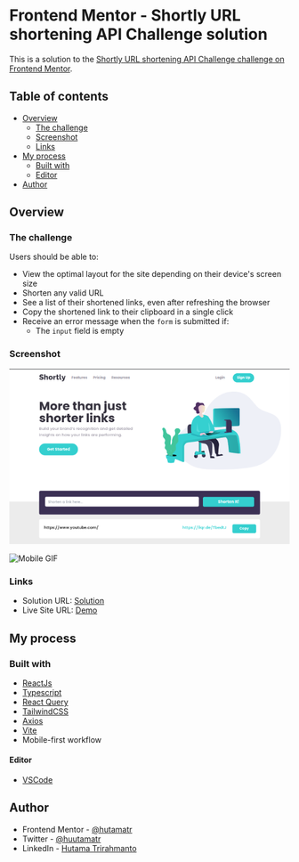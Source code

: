 # Frontend Mentor - Shortly URL shortening API Challenge solution

This is a solution to the [Shortly URL shortening API Challenge challenge on Frontend Mentor](https://www.frontendmentor.io/challenges/url-shortening-api-landing-page-2ce3ob-G).

## Table of contents

- [Overview](#overview)
  - [The challenge](#the-challenge)
  - [Screenshot](#screenshot)
  - [Links](#links)
- [My process](#my-process)
  - [Built with](#built-with)
  - [Editor](#editor)
- [Author](#author)

## Overview

### The challenge

Users should be able to:

- View the optimal layout for the site depending on their device's screen size
- Shorten any valid URL
- See a list of their shortened links, even after refreshing the browser
- Copy the shortened link to their clipboard in a single click
- Receive an error message when the `form` is submitted if:
  - The `input` field is empty

### Screenshot

![Desktop](https://github.com/hutamatr/url-shortening-app/blob/develop/src/assets/screenshoot/desktop.png)

![Mobile GIF](https://github.com/hutamatr/url-shortening-app/blob/develop/src/assets/screenshoot/mobile.gif)

### Links

- Solution URL: [Solution]()
- Live Site URL: [Demo](https://url-shortening-app-hutamatr.vercel.app/)

## My process

### Built with

- [ReactJs](https://reactjs.org/)
- [Typescript](https://www.typescriptlang.org/)
- [React Query](https://tanstack.com/query/v4)
- [TailwindCSS](https://tailwindcss.com/)
- [Axios](https://axios-http.com/)
- [Vite](https://vitejs.dev/)
- Mobile-first workflow

#### Editor

- [VSCode](https://code.visualstudio.com/)

## Author

- Frontend Mentor - [@hutamatr](https://www.frontendmentor.io/profile/hutamatr)
- Twitter - [@huutamatr](https://twitter.com/huutamatr)
- LinkedIn - [Hutama Trirahmanto](linkedin.com/in/hutama-trirahmanto)
